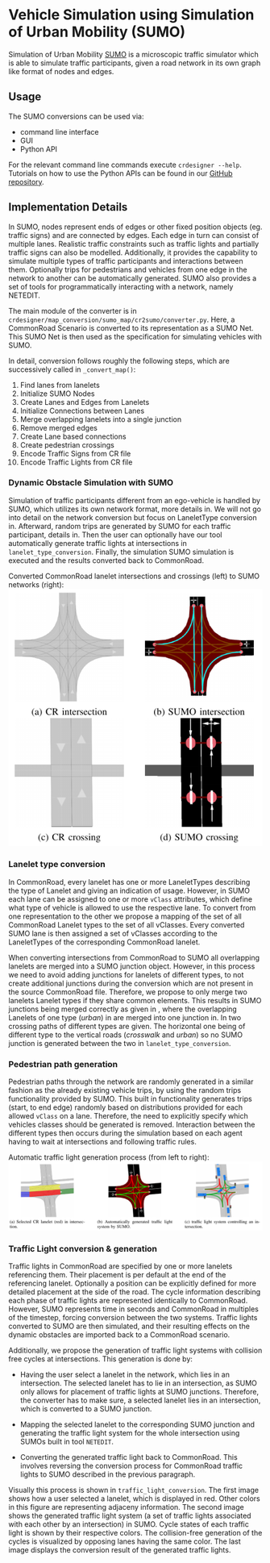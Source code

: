 # Vehicle Simulation using Simulation of Urban Mobility (SUMO)

Simulation of Urban Mobility [SUMO](https://sumo.dlr.de/docs/index.html) is a microscopic
traffic simulator which is able to simulate traffic
participants, given a road network in its own graph like format of nodes and edges.

## Usage
The SUMO conversions can be used via:

- command line interface
- GUI
- Python API

For the relevant command line commands execute
``crdesigner --help``.
Tutorials on how to use the Python APIs can be found in our
[GitHub repository](https://github.com/CommonRoad/commonroad-scenario-designer/tree/develop/tutorials/conversion_examples).


## Implementation Details
In SUMO, nodes represent ends of edges or other fixed position objects (eg. traffic signs) and are connected by edges.
Each edge in turn can consist of multiple lanes.
Realistic traffic constraints such as traffic lights and partially traffic signs can also be modelled.
Additionally, it provides the capability to simulate multiple types of traffic participants and interactions between them.
Optionally trips for pedestrians and vehicles from one edge in the network to another can be automatically generated.
SUMO also provides a set of tools for programmatically interacting with a network, namely NETEDIT.

The main module of the converter is in ``crdesigner/map_conversion/sumo_map/cr2sumo/converter.py``.
Here, a CommonRoad Scenario is converted to its representation as a SUMO Net.
This SUMO Net is then used as the specification for simulating vehicles with SUMO.

In detail, conversion follows roughly the following steps, which are successively called in
``_convert_map()``:

1. Find lanes from lanelets
2. Initialize SUMO Nodes
3. Create Lanes and Edges from Lanelets
4. Initialize Connections between Lanes
5. Merge overlapping lanelets into a single junction
6. Remove merged edges
7. Create Lane based connections
8. Create pedestrian crossings
9. Encode Traffic Signs from CR file
10. Encode Traffic Lights from CR file

### Dynamic Obstacle Simulation with SUMO

Simulation of traffic participants different from an ego-vehicle is
handled by SUMO, which utilizes its own network format, more details in.
We will not go into detail on the network conversion but focus on
LaneletType conversion in. Afterward, random trips are generated by
SUMO for each traffic participant, details in. Then the user can
optionally have our tool automatically generate traffic lights at
intersections in `lanelet_type_conversion`.
Finally, the simulation SUMO simulation is executed
and the results converted back to CommonRoad.

Converted CommonRoad lanelet intersections and crossings (left) to SUMO networks (right):
![](assets/sumo/converted_sumo_crossing.png)


### Lanelet type conversion

In CommonRoad, every lanelet has one or more LaneletTypes describing the type of Lanelet and giving an indication of
usage.
However, in SUMO each lane can be assigned to one or more ``vClass`` attributes,
which define
what type of vehicle is allowed to use the respective lane. To convert
from one representation to the other we propose a mapping of the set of all
CommonRoad Lanelet types to the set of all
vClasses. Every converted SUMO lane is then assigned a set of vClasses
according to the LaneletTypes of the corresponding CommonRoad lanelet.

When converting intersections from CommonRoad to SUMO all overlapping
lanelets are merged into a SUMO junction object. However, in this
process we need to avoid adding junctions for lanelets of different
types, to not create additional junctions during the conversion which are
not present in the source CommonRoad file. Therefore, we propose to only
merge two lanelets Lanelet types if they share common elements.
This results in SUMO junctions being merged correctly as given in ,
where the overlapping Lanelets of one type (*urban*) in are merged into
one junction in. In two crossing paths of different types are given.
The horizontal one being of different type to the vertical roads
(*crosswalk* and *urban*) so no SUMO junction is generated between the
two in `lanelet_type_conversion`.

### Pedestrian path generation

Pedestrian paths through the network are randomly generated in a similar
fashion as the already existing vehicle trips, by using the random trips
functionality provided by SUMO. This built in functionality generates
trips (start, to end edge) randomly based on distributions provided for
each allowed ``vClass`` on a lane. Therefore, the need to explicitly
specify which vehicles classes should be generated is removed.
Interaction between the different types then occurs during the
simulation based on each agent having to wait at intersections and
following traffic rules.

Automatic traffic light generation process (from left to right):
![](assets/sumo/converted_sumo_traffic_intersection.png)

### Traffic Light conversion & generation

Traffic lights in CommonRoad are specified by one or more lanelets
referencing them. Their placement is per default at the end of the
referencing lanelet.
Optionally a position can be explicitly defined for more detailed
placement at the side of the road. The cycle information describing
each phase of traffic lights are represented identically to CommonRoad.
However, SUMO represents time in
seconds and CommonRoad in multiples of the timestep, forcing conversion between
the two systems. Traffic lights converted to SUMO are then simulated,
and their resulting effects on the dynamic obstacles are imported back
to a CommonRoad scenario.

Additionally, we propose the generation of traffic light systems with
collision free cycles at intersections. This generation is done by:

- Having the user select a lanelet in the network, which lies in an
   intersection. The selected lanelet has to lie in an intersection, as
   SUMO only allows for placement of traffic lights at SUMO junctions.
   Therefore, the converter has to make sure, a selected lanelet lies in
   an intersection, which is converted to a SUMO junction.

- Mapping the selected lanelet to the corresponding SUMO junction and
   generating the traffic light system for the whole intersection using
   SUMOs built in tool ``NETEDIT``.

- Converting the generated traffic light back to CommonRoad. This
   involves reversing the conversion process for CommonRoad traffic
   lights to SUMO described in the previous paragraph.

Visually this process is shown in `traffic_light_conversion`.
The first image shows how a user selected a lanelet, which is displayed
in red. Other colors in this figure are representing adjaceny information.
The second image shows the generated traffic light system (a set of traffic
lights associated with each other by an intersection) in SUMO. Cycle
states of each traffic light is shown by their respective colors.
The collision-free generation of the cycles is visualized by opposing lanes
having the same color. The last image displays the conversion result of the
generated traffic lights.
